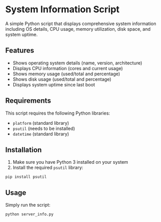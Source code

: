 # System Information Script

A simple Python script that displays comprehensive system information including OS details, CPU usage, memory utilization, disk space, and system uptime.

## Features

- Shows operating system details (name, version, architecture)
- Displays CPU information (cores and current usage)
- Shows memory usage (used/total and percentage)
- Shows disk usage (used/total and percentage)
- Displays system uptime since last boot

## Requirements

This script requires the following Python libraries:
- `platform` (standard library)
- `psutil` (needs to be installed)
- `datetime` (standard library)

## Installation

1. Make sure you have Python 3 installed on your system
2. Install the required `psutil` library:

```
pip install psutil
```

## Usage

Simply run the script:

```
python server_info.py
```


